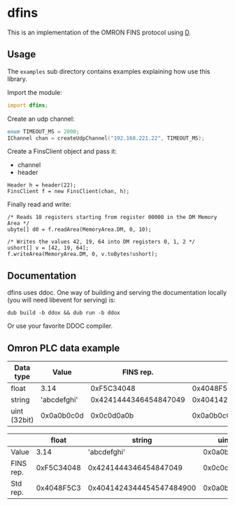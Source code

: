 # dfins
This is an implementation of the OMRON FINS protocol using [D](https://dlang.org/).

## Usage
The `examples` sub directory contains examples explaining how use this library.

Import the module:
```d
import dfins;
```

Create an udp channel:
```d
enum TIMEOUT_MS = 2000;
IChannel chan = createUdpChannel("192.168.221.22", TIMEOUT_MS);
```

Create a FinsClient object and pass it:
- channel
- header

```
Header h = header(22);
FinsClient f = new FinsClient(chan, h);
```

Finally read and write:

```
/* Reads 10 registers starting from register 00000 in the DM Memory Area */
ubyte[] d0 = f.readArea(MemoryArea.DM, 0, 10);

/* Writes the values 42, 19, 64 into DM registers 0, 1, 2 */
ushort[] v = [42, 19, 64];
f.writeArea(MemoryArea.DM, 0, v.toBytes!ushort);
```


## Documentation
dfins uses ddoc. One way of building and serving the documentation locally (you will need libevent for serving) is:

```
dub build -b ddox && dub run -b ddox
```

Or use your favorite DDOC compiler.


## Omron PLC data example

| Data type    | Value       | FINS rep.             | Std rep.                 |
| ---          | ---         | ---                   | ---                      |
| float        | 3.14        | 0xF5C34048            | 0x4048F5C3               |
| string       | 'abcdefghi' | 0x4241444346454847049 | 0x4041424344454547484900 |
| uint (32bit) | 0x0a0b0c0d  | 0x0c0d0a0b            | 0x0a0b0c0d               |

|           | float      | string                   | uint       |
| ---       | ---        | ---                      | ---        |
| Value     | 3.14       | 'abcdefghi'              | 0x0a0b0c0d |
| FINS rep. | 0xF5C34048 | 0x4241444346454847049    | 0x0c0d0a0b |
| Std rep.  | 0x4048F5C3 | 0x4041424344454547484900 | 0x0a0b0c0d |

